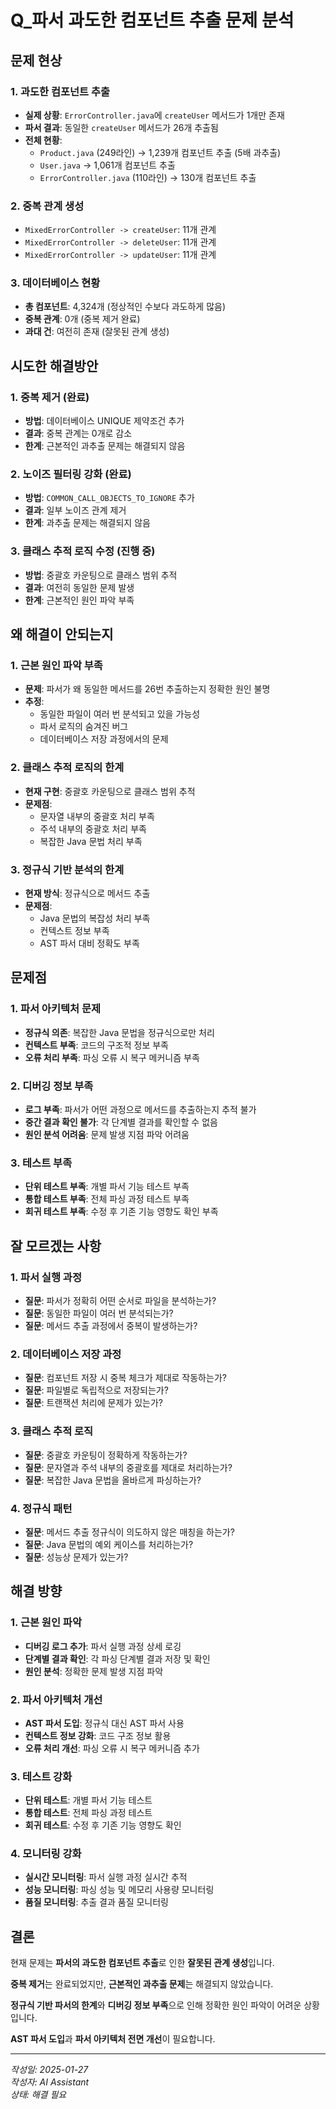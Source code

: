 # Q_파서 과도한 컴포넌트 추출 문제 분석

## 문제 현상

### 1. 과도한 컴포넌트 추출
- **실제 상황**: `ErrorController.java`에 `createUser` 메서드가 1개만 존재
- **파서 결과**: 동일한 `createUser` 메서드가 26개 추출됨
- **전체 현황**: 
  - `Product.java` (249라인) → 1,239개 컴포넌트 추출 (5배 과추출)
  - `User.java` → 1,061개 컴포넌트 추출
  - `ErrorController.java` (110라인) → 130개 컴포넌트 추출

### 2. 중복 관계 생성
- `MixedErrorController -> createUser`: 11개 관계
- `MixedErrorController -> deleteUser`: 11개 관계
- `MixedErrorController -> updateUser`: 11개 관계

### 3. 데이터베이스 현황
- **총 컴포넌트**: 4,324개 (정상적인 수보다 과도하게 많음)
- **중복 관계**: 0개 (중복 제거 완료)
- **과대 건**: 여전히 존재 (잘못된 관계 생성)

## 시도한 해결방안

### 1. 중복 제거 (완료)
- **방법**: 데이터베이스 UNIQUE 제약조건 추가
- **결과**: 중복 관계는 0개로 감소
- **한계**: 근본적인 과추출 문제는 해결되지 않음

### 2. 노이즈 필터링 강화 (완료)
- **방법**: `COMMON_CALL_OBJECTS_TO_IGNORE` 추가
- **결과**: 일부 노이즈 관계 제거
- **한계**: 과추출 문제는 해결되지 않음

### 3. 클래스 추적 로직 수정 (진행 중)
- **방법**: 중괄호 카운팅으로 클래스 범위 추적
- **결과**: 여전히 동일한 문제 발생
- **한계**: 근본적인 원인 파악 부족

## 왜 해결이 안되는지

### 1. 근본 원인 파악 부족
- **문제**: 파서가 왜 동일한 메서드를 26번 추출하는지 정확한 원인 불명
- **추정**: 
  - 동일한 파일이 여러 번 분석되고 있을 가능성
  - 파서 로직의 숨겨진 버그
  - 데이터베이스 저장 과정에서의 문제

### 2. 클래스 추적 로직의 한계
- **현재 구현**: 중괄호 카운팅으로 클래스 범위 추적
- **문제점**: 
  - 문자열 내부의 중괄호 처리 부족
  - 주석 내부의 중괄호 처리 부족
  - 복잡한 Java 문법 처리 부족

### 3. 정규식 기반 분석의 한계
- **현재 방식**: 정규식으로 메서드 추출
- **문제점**: 
  - Java 문법의 복잡성 처리 부족
  - 컨텍스트 정보 부족
  - AST 파서 대비 정확도 부족

## 문제점

### 1. 파서 아키텍처 문제
- **정규식 의존**: 복잡한 Java 문법을 정규식으로만 처리
- **컨텍스트 부족**: 코드의 구조적 정보 부족
- **오류 처리 부족**: 파싱 오류 시 복구 메커니즘 부족

### 2. 디버깅 정보 부족
- **로그 부족**: 파서가 어떤 과정으로 메서드를 추출하는지 추적 불가
- **중간 결과 확인 불가**: 각 단계별 결과를 확인할 수 없음
- **원인 분석 어려움**: 문제 발생 지점 파악 어려움

### 3. 테스트 부족
- **단위 테스트 부족**: 개별 파서 기능 테스트 부족
- **통합 테스트 부족**: 전체 파싱 과정 테스트 부족
- **회귀 테스트 부족**: 수정 후 기존 기능 영향도 확인 부족

## 잘 모르겠는 사항

### 1. 파서 실행 과정
- **질문**: 파서가 정확히 어떤 순서로 파일을 분석하는가?
- **질문**: 동일한 파일이 여러 번 분석되는가?
- **질문**: 메서드 추출 과정에서 중복이 발생하는가?

### 2. 데이터베이스 저장 과정
- **질문**: 컴포넌트 저장 시 중복 체크가 제대로 작동하는가?
- **질문**: 파일별로 독립적으로 저장되는가?
- **질문**: 트랜잭션 처리에 문제가 있는가?

### 3. 클래스 추적 로직
- **질문**: 중괄호 카운팅이 정확하게 작동하는가?
- **질문**: 문자열과 주석 내부의 중괄호를 제대로 처리하는가?
- **질문**: 복잡한 Java 문법을 올바르게 파싱하는가?

### 4. 정규식 패턴
- **질문**: 메서드 추출 정규식이 의도하지 않은 매칭을 하는가?
- **질문**: Java 문법의 예외 케이스를 처리하는가?
- **질문**: 성능상 문제가 있는가?

## 해결 방향

### 1. 근본 원인 파악
- **디버깅 로그 추가**: 파서 실행 과정 상세 로깅
- **단계별 결과 확인**: 각 파싱 단계별 결과 저장 및 확인
- **원인 분석**: 정확한 문제 발생 지점 파악

### 2. 파서 아키텍처 개선
- **AST 파서 도입**: 정규식 대신 AST 파서 사용
- **컨텍스트 정보 강화**: 코드 구조 정보 활용
- **오류 처리 개선**: 파싱 오류 시 복구 메커니즘 추가

### 3. 테스트 강화
- **단위 테스트**: 개별 파서 기능 테스트
- **통합 테스트**: 전체 파싱 과정 테스트
- **회귀 테스트**: 수정 후 기존 기능 영향도 확인

### 4. 모니터링 강화
- **실시간 모니터링**: 파서 실행 과정 실시간 추적
- **성능 모니터링**: 파싱 성능 및 메모리 사용량 모니터링
- **품질 모니터링**: 추출 결과 품질 모니터링

## 결론

현재 문제는 **파서의 과도한 컴포넌트 추출**로 인한 **잘못된 관계 생성**입니다. 

**중복 제거**는 완료되었지만, **근본적인 과추출 문제**는 해결되지 않았습니다.

**정규식 기반 파서의 한계**와 **디버깅 정보 부족**으로 인해 정확한 원인 파악이 어려운 상황입니다.

**AST 파서 도입**과 **파서 아키텍처 전면 개선**이 필요합니다.

---
*작성일: 2025-01-27*  
*작성자: AI Assistant*  
*상태: 해결 필요*

